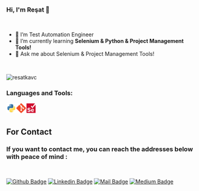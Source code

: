 ### Hi, I'm Reşat 👋
<br>

- 🔭 I’m Test Automation Engineer
- 🌱 I’m currently learning  **Selenium & Python & Project Management Tools!**
- 💬 Ask me about Selenium & Project Management Tools!

<br>

<p align="left"> <img src="https://komarev.com/ghpvc/?username=resatkvc&label=Profile%20views&color=0e75b6&style=flat" alt="resatkavc" /> </p>

### Languages and Tools:

<img align="left" alt="PYTHON" width="26px" src="https://raw.githubusercontent.com/devicons/devicon/master/icons/python/python-original.svg" />
<img align="left" alt="Git" width="26px" src="https://raw.githubusercontent.com/devicons/devicon/master/icons/git/git-original.svg" />
<img align="left" alt="SELENIUM" width="26px" src="https://raw.githubusercontent.com/devicons/devicon/master/icons/selenium/selenium-original.svg" />

<br>
<br>

## For Contact

### If you want to contact me, you can reach the addresses below with peace of mind : 

<br>

 [![Github Badge](https://img.shields.io/badge/github-333?style=for-the-badge&logo=github&logoColor=white)](https://github.com/resatkvc)
 [![Linkedin Badge](https://img.shields.io/badge/linkedin-%230077B5.svg?&style=for-the-badge&logo=linkedin&logoColor=white)](https://www.linkedin.com/in/kavci/)
 [![Mail Badge](https://img.shields.io/badge/gmail-c14438?style=for-the-badge&logo=Gmail&logoColor=white&link=mailto:simge1@icloud.com)](mailto:kavciresat@gmail.com)
 [![Medium Badge](https://img.shields.io/badge/medium-333?style=for-the-badge&logo=medium&logoColor=white)](https://medium.com/@kavciresat)

<br>
